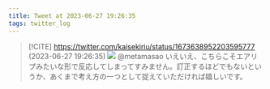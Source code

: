 ```yaml
---
title: Tweet at 2023-06-27 19:26:35
tags: twitter_log
---
```


> [!CITE] https://twitter.com/kaisekiriu/status/1673638952203595777 (2023-06-27 19:26:35)
> ![](https://twitter.com/kaisekiriu/status/1673638952203595777)
> @metamasao いえいえ、こちらこそエアリプみたいな形で反応してしまってすみません。訂正するほどでもないというか、あくまで考え方の一つとして捉えていただければ嬉しいです。
